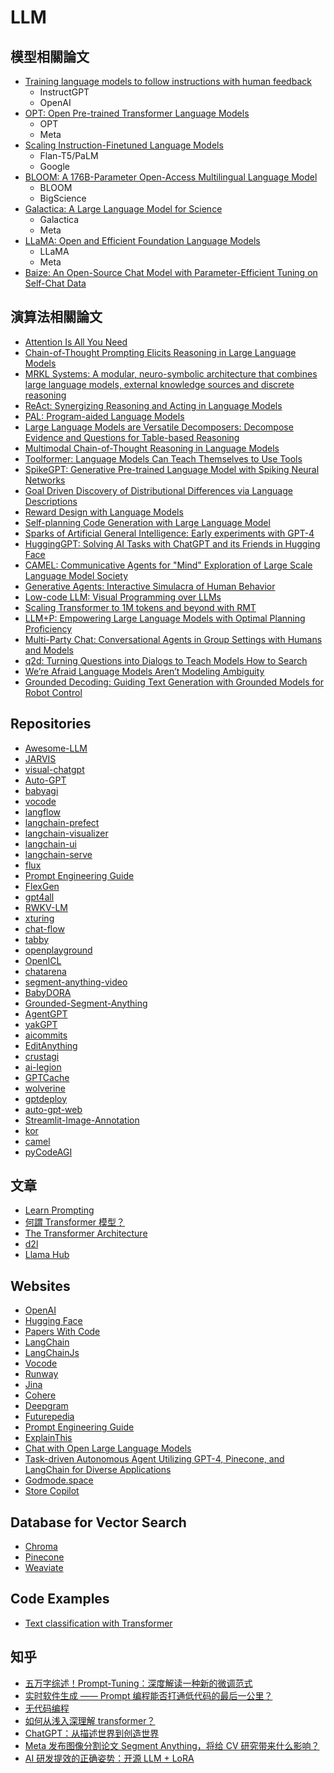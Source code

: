 # LLM

## 模型相關論文

- [Training language models to follow instructions with human feedback](https://arxiv.org/pdf/2203.02155.pdf)
  - InstructGPT
  - OpenAI
- [OPT: Open Pre-trained Transformer Language Models](https://arxiv.org/pdf/2205.01068.pdf)
  - OPT
  - Meta
- [Scaling Instruction-Finetuned Language Models](https://arxiv.org/pdf/2210.11416.pdf)
  - Flan-T5/PaLM
  - Google
- [BLOOM: A 176B-Parameter Open-Access Multilingual Language Model](https://arxiv.org/pdf/2211.05100.pdf)
  - BLOOM
  - BigScience
- [Galactica: A Large Language Model for Science](https://arxiv.org/pdf/2211.09085.pdf)
  - Galactica
  - Meta
- [LLaMA: Open and Efficient Foundation Language Models](https://arxiv.org/pdf/2302.13971.pdf)
  - LLaMA
  - Meta
- [Baize: An Open-Source Chat Model with Parameter-Efficient Tuning on Self-Chat Data](https://arxiv.org/pdf/2304.01196v2.pdf)

## 演算法相關論文

- [Attention Is All You Need](https://arxiv.org/pdf/1706.03762.pdf)
- [Chain-of-Thought Prompting Elicits Reasoning in Large Language Models](https://arxiv.org/pdf/2201.11903.pdf)
- [MRKL Systems: A modular, neuro-symbolic architecture that combines large language models, external knowledge sources and discrete reasoning](https://arxiv.org/pdf/2205.00445.pdf)
- [ReAct: Synergizing Reasoning and Acting in Language Models](https://arxiv.org/pdf/2210.03629.pdf)
- [PAL: Program-aided Language Models](https://arxiv.org/pdf/2211.10435.pdf)
- [Large Language Models are Versatile Decomposers: Decompose Evidence and Questions for Table-based Reasoning](https://arxiv.org/pdf/2301.13808.pdf)
- [Multimodal Chain-of-Thought Reasoning in Language Models](https://arxiv.org/pdf/2302.00923.pdf)
- [Toolformer: Language Models Can Teach Themselves to Use Tools](https://arxiv.org/pdf/2302.04761.pdf)
- [SpikeGPT: Generative Pre-trained Language Model with Spiking Neural Networks](https://arxiv.org/pdf/2302.13939.pdf)
- [Goal Driven Discovery of Distributional Differences via Language Descriptions](https://arxiv.org/pdf/2302.14233.pdf)
- [Reward Design with Language Models](https://arxiv.org/pdf/2303.00001.pdf)
- [Self-planning Code Generation with Large Language Model](https://arxiv.org/pdf/2303.06689.pdf)
- [Sparks of Artificial General Intelligence: Early experiments with GPT-4](https://arxiv.org/pdf/2303.12712.pdf)
- [HuggingGPT: Solving AI Tasks with ChatGPT and its Friends in Hugging Face](https://arxiv.org/pdf/2303.17580.pdf)
- [CAMEL: Communicative Agents for "Mind" Exploration of Large Scale Language Model Society](https://arxiv.org/pdf/2303.17760.pdf)
- [Generative Agents: Interactive Simulacra of Human Behavior](https://arxiv.org/pdf/2304.03442.pdf)
- [Low-code LLM: Visual Programming over LLMs](https://arxiv.org/pdf/2304.08103.pdf)
- [Scaling Transformer to 1M tokens and beyond with RMT](https://arxiv.org/pdf/2304.11062.pdf)
- [LLM+P: Empowering Large Language Models with Optimal Planning Proficiency](https://arxiv.org/pdf/2304.11477.pdf)
- [Multi-Party Chat: Conversational Agents in Group Settings with Humans and Models](https://arxiv.org/pdf/2304.13835.pdf)
- [q2d: Turning Questions into Dialogs to Teach Models How to Search](https://arxiv.org/pdf/2304.14318.pdf)
- [We’re Afraid Language Models Aren’t Modeling Ambiguity](https://arxiv.org/pdf/2304.14399.pdf)
- [Grounded Decoding: Guiding Text Generation with Grounded Models for Robot Control](https://grounded-decoding.github.io/)

## Repositories

- [Awesome-LLM](https://github.com/Hannibal046/Awesome-LLM)
- [JARVIS](https://github.com/microsoft/JARVIS)
- [visual-chatgpt](https://github.com/microsoft/visual-chatgpt)
- [Auto-GPT](https://github.com/Torantulino/Auto-GPT)
- [babyagi](https://github.com/yoheinakajima/babyagi)
- [vocode](https://github.com/vocodedev/vocode-python)
- [langflow](https://github.com/logspace-ai/langflow)
- [langchain-prefect](https://github.com/PrefectHQ/langchain-prefect)
- [langchain-visualizer](https://github.com/amosjyng/langchain-visualizer)
- [langchain-ui](https://github.com/haneyume/langchain-ui)
- [langchain-serve](https://github.com/haneyume/langchain-serve)
- [flux](https://github.com/transmissions11/flux)
- [Prompt Engineering Guide](https://github.com/dair-ai/Prompt-Engineering-Guide)
- [FlexGen](https://github.com/FMInference/FlexGen)
- [gpt4all](https://github.com/nomic-ai/gpt4all)
- [RWKV-LM](https://github.com/BlinkDL/RWKV-LM)
- [xturing](https://github.com/stochasticai/xturing)
- [chat-flow](https://github.com/prompt-engineering/chat-flow)
- [tabby](https://github.com/TabbyML/tabby)
- [openplayground](https://github.com/nat/openplayground)
- [OpenICL](https://github.com/Shark-NLP/OpenICL)
- [chatarena](https://github.com/chatarena/chatarena)
- [segment-anything-video](https://github.com/kadirnar/segment-anything-video)
- [BabyDORA](https://github.com/ttizze/BabyDORA)
- [Grounded-Segment-Anything](https://github.com/IDEA-Research/Grounded-Segment-Anything)
- [AgentGPT](https://github.com/reworkd/AgentGPT)
- [yakGPT](https://github.com/yakGPT/yakGPT)
- [aicommits](https://github.com/Nutlope/aicommits)
- [EditAnything](https://github.com/sail-sg/EditAnything)
- [crustagi](https://github.com/lukaesch/crustagi)
- [ai-legion](https://github.com/eumemic/ai-legion)
- [GPTCache](https://github.com/zilliztech/GPTCache)
- [wolverine](https://github.com/biobootloader/wolverine)
- [gptdeploy](https://github.com/jina-ai/gptdeploy)
- [auto-gpt-web](https://github.com/jina-ai/auto-gpt-web)
- [Streamlit-Image-Annotation](https://github.com/hirune924/Streamlit-Image-Annotation)
- [kor](https://github.com/eyurtsev/kor)
- [camel](https://github.com/lightaime/camel)
- [pyCodeAGI](https://github.com/chakkaradeep/pyCodeAGI)

## 文章

- [Learn Prompting](https://learnprompting.org/docs/intro)
- [何謂 Transformer 模型？](https://blogs.nvidia.com.tw/2022/06/21/what-is-a-transformer-model/)
- [The Transformer Architecture](https://d2l.ai/chapter_attention-mechanisms-and-transformers/transformer.html)
- [d2l](https://d2l.ai/)
- [Llama Hub](https://llamahub.ai/)

## Websites

- [OpenAI](https://openai.com/)
- [Hugging Face](https://huggingface.co/)
- [Papers With Code](https://paperswithcode.com/)
- [LangChain](https://python.langchain.com/en/latest/)
- [LangChainJs](https://js.langchain.com/docs/)
- [Vocode](https://docs.vocode.dev/welcome)
- [Runway](https://runwayml.com/)
- [Jina](https://jina.ai/)
- [Cohere](https://cohere.ai/)
- [Deepgram](https://deepgram.com/)
- [Futurepedia](https://www.futurepedia.io/)
- [Prompt Engineering Guide](https://www.promptingguide.ai/zh)
- [ExplainThis](https://www.explainthis.io/zh-hant/chatgpt)
- [Chat with Open Large Language Models](https://chat.lmsys.org/)
- [Task-driven Autonomous Agent Utilizing GPT-4, Pinecone, and LangChain for Diverse Applications](https://yoheinakajima.com/task-driven-autonomous-agent-utilizing-gpt-4-pinecone-and-langchain-for-diverse-applications/)
- [Godmode.space](https://godmode.space/)
- [Store Copilot](https://copilot.blanklob.com/)

## Database for Vector Search

- [Chroma](https://docs.trychroma.com/)
- [Pinecone](https://www.pinecone.io/)
- [Weaviate](https://weaviate.io/)

## Code Examples

- [Text classification with Transformer](https://keras.io/examples/nlp/text_classification_with_transformer/)

## 知乎

- [五万字综述！Prompt-Tuning：深度解读一种新的微调范式](https://zhuanlan.zhihu.com/p/618871247)
- [实时软件生成 —— Prompt 编程能否打通低代码的最后一公里？](https://zhuanlan.zhihu.com/p/610865447)
- [无代码编程](https://zhuanlan.zhihu.com/p/61288928)
- [如何从浅入深理解 transformer？](https://www.zhihu.com/question/471328838/answer/2864224369)
- [ChatGPT：从描述世界到创造世界](https://zhuanlan.zhihu.com/p/619291742)
- [Meta 发布图像分割论文 Segment Anything，将给 CV 研究带来什么影响？](https://www.zhihu.com/question/593914819/answer/2971080467)
- [AI 研发提效的正确姿势：开源 LLM + LoRA](https://zhuanlan.zhihu.com/p/620236884)
